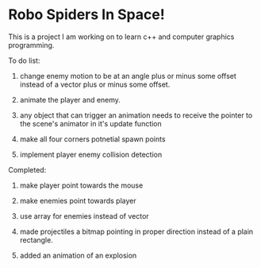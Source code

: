 # Robo Spiders In Space!

This is a project I am working on to learn c++ and computer graphics programming.

To do list:

1. change enemy motion to be at an angle plus or minus some offset instead of a vector plus or minus some offset.
<!-- 
    -something like plus or minus 10 degrees
    -does not need to be updated every time
 -->
2. animate the player and enemy.

3. any object that can trigger an animation needs to receive the pointer to the scene's animator in it's update function

4. make all four corners potnetial spawn points

5. implement player enemy collision detection


Completed:

1. make player point towards the mouse

2. make enemies point towards player

3. use array for enemies instead of vector

4. made projectiles a bitmap pointing in proper direction instead of a plain rectangle.

5. added an animation of an explosion
